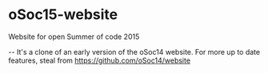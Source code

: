 oSoc15-website
==============

Website for open Summer of code 2015

-- It's a clone of an early version of the oSoc14 website. For more up to date features, steal from https://github.com/oSoc14/website
